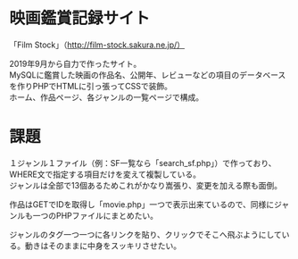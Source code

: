 # 映画鑑賞記録サイト
「Film Stock」（http://film-stock.sakura.ne.jp/）

2019年9月から自力で作ったサイト。<br>
MySQLに鑑賞した映画の作品名、公開年、レビューなどの項目のデータベースを作りPHPでHTMLに引っ張ってCSSで装飾。<br>
ホーム、作品ページ、各ジャンルの一覧ページで構成。<br>

# 課題

１ジャンル１ファイル（例：SF一覧なら「search_sf.php」）で作っており、WHERE文で指定する項目だけを変えて複製している。<br>
ジャンルは全部で13個あるためこれがかなり嵩張り、変更を加える際も面倒。<br>

作品はGETでIDを取得し「movie.php」一つで表示出来ているので、同様にジャンルも一つのPHPファイルにまとめたい。

ジャンルのタグ一つ一つに各リンクを貼り、クリックでそこへ飛ぶようにしている。動きはそのままに中身をスッキリさせたい。
